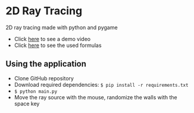# 2D Ray Tracing

 2D ray tracing made with python and pygame

* Click [here](https://www.youtube.com/watch?v=58l0SURwYpc&feature=youtu.be) to see a demo video
* Click [here](https://en.wikipedia.org/wiki/Line%E2%80%93line_intersection) to see the used formulas

## Using the application

* Clone GitHub repository
* Download required dependencies: `$ pip install -r requirements.txt`
* `$ python main.py`
* Move the ray source with the mouse, randomize the walls with the space key
